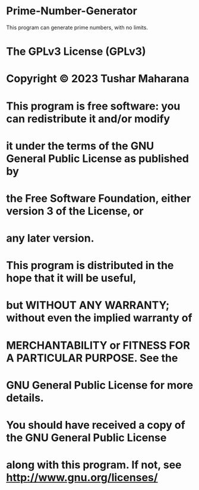 # Prime-Number-Generator
This program can generate prime numbers, with no limits.


# The GPLv3 License (GPLv3)

# Copyright © 2023 Tushar Maharana

# This program is free software: you can redistribute it and/or modify
# it under the terms of the GNU General Public License as published by
# the Free Software Foundation, either version 3 of the License, or
# any later version.

# This program is distributed in the hope that it will be useful,
# but WITHOUT ANY WARRANTY; without even the implied warranty of
# MERCHANTABILITY or FITNESS FOR A PARTICULAR PURPOSE.  See the
# GNU General Public License for more details.


# You should have received a copy of the GNU General Public License
# along with this program.  If not, see <http://www.gnu.org/licenses/>
